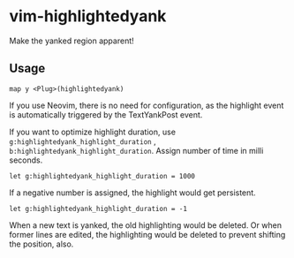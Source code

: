 # vim-highlightedyank
Make the yanked region apparent!

## Usage
```vim
map y <Plug>(highlightedyank)
```

If you use Neovim, there is no need for configuration, as the highlight event is automatically triggered by the TextYankPost event.

If you want to optimize highlight duration, use `g:highlightedyank_highlight_duration` , `b:highlightedyank_highlight_duration`. Assign number of time in milli seconds.
```vim
let g:highlightedyank_highlight_duration = 1000
```
If a negative number is assigned, the highlight would get persistent.
```vim
let g:highlightedyank_highlight_duration = -1
```
When a new text is yanked, the old highlighting would be deleted. Or when
former lines are edited, the highlighting would be deleted to prevent shifting
the position, also.

